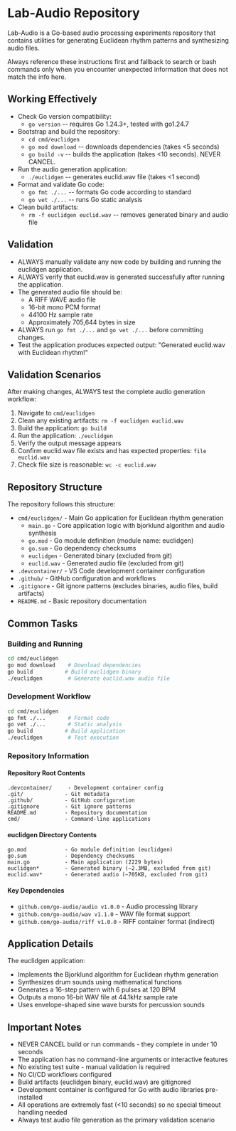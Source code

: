 # Lab-Audio Repository

Lab-Audio is a Go-based audio processing experiments repository that contains utilities for generating Euclidean rhythm patterns and synthesizing audio files.

Always reference these instructions first and fallback to search or bash commands only when you encounter unexpected information that does not match the info here.

## Working Effectively

- Check Go version compatibility:
  - `go version` -- requires Go 1.24.3+, tested with go1.24.7
- Bootstrap and build the repository:
  - `cd cmd/euclidgen`
  - `go mod download` -- downloads dependencies (takes <5 seconds)
  - `go build -v` -- builds the application (takes <10 seconds). NEVER CANCEL.
- Run the audio generation application:
  - `./euclidgen` -- generates euclid.wav file (takes <1 second)
- Format and validate Go code:
  - `go fmt ./...` -- formats Go code according to standard
  - `go vet ./...` -- runs Go static analysis
- Clean build artifacts:
  - `rm -f euclidgen euclid.wav` -- removes generated binary and audio file

## Validation

- ALWAYS manually validate any new code by building and running the euclidgen application.
- ALWAYS verify that euclid.wav is generated successfully after running the application.
- The generated audio file should be:
  - A RIFF WAVE audio file
  - 16-bit mono PCM format
  - 44100 Hz sample rate
  - Approximately 705,644 bytes in size
- ALWAYS run `go fmt ./...` and `go vet ./...` before committing changes.
- Test the application produces expected output: "Generated euclid.wav with Euclidean rhythm!"

## Validation Scenarios

After making changes, ALWAYS test the complete audio generation workflow:
1. Navigate to `cmd/euclidgen`
2. Clean any existing artifacts: `rm -f euclidgen euclid.wav`
3. Build the application: `go build`
4. Run the application: `./euclidgen`
5. Verify the output message appears
6. Confirm euclid.wav file exists and has expected properties: `file euclid.wav`
7. Check file size is reasonable: `wc -c euclid.wav`

## Repository Structure

The repository follows this structure:
- `cmd/euclidgen/` - Main Go application for Euclidean rhythm generation
  - `main.go` - Core application logic with bjorklund algorithm and audio synthesis
  - `go.mod` - Go module definition (module name: euclidgen)
  - `go.sum` - Go dependency checksums
  - `euclidgen` - Generated binary (excluded from git)
  - `euclid.wav` - Generated audio file (excluded from git)
- `.devcontainer/` - VS Code development container configuration
- `.github/` - GitHub configuration and workflows
- `.gitignore` - Git ignore patterns (excludes binaries, audio files, build artifacts)
- `README.md` - Basic repository documentation

## Common Tasks

### Building and Running
```bash
cd cmd/euclidgen
go mod download    # Download dependencies
go build          # Build euclidgen binary
./euclidgen        # Generate euclid.wav audio file
```

### Development Workflow
```bash
cd cmd/euclidgen
go fmt ./...       # Format code
go vet ./...       # Static analysis
go build          # Build application
./euclidgen        # Test execution
```

### Repository Information

#### Repository Root Contents
```
.devcontainer/     - Development container config
.git/             - Git metadata
.github/          - GitHub configuration
.gitignore        - Git ignore patterns
README.md         - Repository documentation
cmd/              - Command-line applications
```

#### euclidgen Directory Contents
```
go.mod            - Go module definition (euclidgen)
go.sum            - Dependency checksums
main.go           - Main application (2229 bytes)
euclidgen*        - Generated binary (~2.3MB, excluded from git)
euclid.wav*       - Generated audio (~705KB, excluded from git)
```

#### Key Dependencies
- `github.com/go-audio/audio v1.0.0` - Audio processing library
- `github.com/go-audio/wav v1.1.0` - WAV file format support
- `github.com/go-audio/riff v1.0.0` - RIFF container format (indirect)

## Application Details

The euclidgen application:
- Implements the Bjorklund algorithm for Euclidean rhythm generation
- Synthesizes drum sounds using mathematical functions
- Generates a 16-step pattern with 6 pulses at 120 BPM
- Outputs a mono 16-bit WAV file at 44.1kHz sample rate
- Uses envelope-shaped sine wave bursts for percussion sounds

## Important Notes

- NEVER CANCEL build or run commands - they complete in under 10 seconds
- The application has no command-line arguments or interactive features
- No existing test suite - manual validation is required
- No CI/CD workflows configured
- Build artifacts (euclidgen binary, euclid.wav) are gitignored
- Development container is configured for Go with audio libraries pre-installed
- All operations are extremely fast (<10 seconds) so no special timeout handling needed
- Always test audio file generation as the primary validation scenario